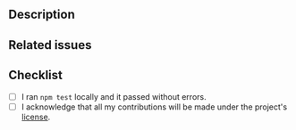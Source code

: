 <!--
Thank you for contributing to the Open Pixel Art project!

Please fill out the following fields before submitting your pull request.
-->

## Description

<!-- a short description of your pull request -->

## Related issues

<!-- List any related issues here -->

## Checklist

<!--
Before submitting your pull request please make sure you checked the following tasks:
-->

- [ ] I ran `npm test` locally and it passed without errors.
- [ ] I acknowledge that all my contributions will be made under the project's [license](../../LICENSE.md).
